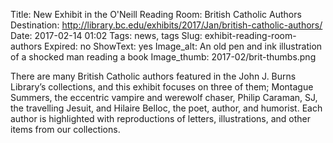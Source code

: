 Title: New Exhibit in the O'Neill Reading Room: British Catholic Authors
Destination: http://library.bc.edu/exhibits/2017/Jan/british-catholic-authors/
Date: 2017-02-14 01:02 
Tags: news, tags 
Slug: exhibit-reading-room-authors
Expired: no
ShowText: yes
Image_alt: An old pen and ink illustration of a shocked man reading a book
Image_thumb: 2017-02/brit-thumbs.png

There are many British Catholic authors featured in the John J. Burns Library’s collections, and this exhibit focuses on three of them; Montague Summers, the eccentric vampire and werewolf chaser, Philip Caraman, SJ, the travelling Jesuit, and Hilaire Belloc, the poet, author, and humorist. Each author is highlighted with reproductions of letters, illustrations, and other items from our collections.